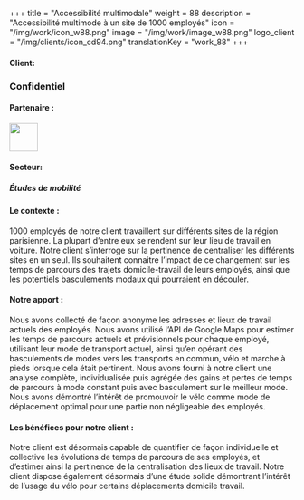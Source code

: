+++
title = "Accessibilité multimodale"
weight = 88
description = "Accessibilité multimode à un site de 1000 employés"
icon = "/img/work/icon_w88.png"
image = "/img/work/image_w88.png"
logo_client = "/img/clients/icon_cd94.png"
translationKey = "work_88"
+++

<!-- Client -->
<div class="row">
	<div class="col-sm-3"><h4>Client:</h4></div>
	<div class="col-sm-3"> <h3>Confidentiel</a> </h3> </div>
	<!--   <div class="col-sm-3"><a href = "https://www.valdemarne.fr/" target="_blank"/> <img src="/img/clients/icon_cd94.svg" width="150px"/></a></div>-->
	<!-- <div class="col-sm-3"></div> -->
</div>	

<!-- Partner -->
<div class="row">
	<div class="col-sm-3"><h4>Partenaire :</h4></div>
	<!--  <div class="col-sm-3"> <h5><a href = "http://www.cdvia.fr/" target="_blank">CDVIA</a> </h4> </div>-->
	<div class="col-sm-3"><a href = "http://www.cdvia.fr/" target="_blank"/> <img src="/img/clients/icon_cdvia.svg" height="50px"/></a></div>
</div>	

<!-- Sector -->
<div class="row">
	<div class="col-sm-3"><h4>Secteur:</h4></div>
	<div class="col-sm-3"> <h5>Études de mobilité</div>
	<div class="col-sm-3"></div>
</div>	

<h4>Le contexte :</h4> 
<p>
1000 employés de notre client travaillent sur différents sites de la région parisienne. La plupart d’entre eux se rendent sur leur lieu de travail en voiture. Notre client s’interroge sur la pertinence de centraliser les différents sites en un seul. Ils souhaitent connaitre l’impact de ce changement sur les temps de parcours des trajets domicile-travail de leurs employés, ainsi que les potentiels basculements modaux qui pourraient en découler.
</p>

<h4>Notre apport :</h4>
<p>
Nous avons collecté de façon anonyme les adresses et lieux de travail actuels des employés. Nous avons utilisé l’API de Google Maps pour estimer les temps de parcours actuels et prévisionnels pour chaque employé, utilisant leur mode de transport actuel, ainsi qu’en opérant des basculements de modes vers les transports en commun, vélo et marche à pieds lorsque cela était pertinent. Nous avons fourni à notre client une analyse complète, individualisée puis agrégée des gains et pertes de temps de parcours à mode constant puis avec basculement sur le meilleur mode. Nous avons démontré l’intérêt de promouvoir le vélo comme mode de déplacement optimal pour une partie non négligeable des employés.
</p>

<h4>Les bénéfices pour notre client :</h4>
<p>
Notre client est désormais capable de quantifier de façon individuelle et collective les évolutions de temps de parcours de ses employés, et d’estimer ainsi la pertinence de la centralisation des lieux de travail. Notre client dispose également désormais d’une étude solide démontrant l’intérêt de l’usage du vélo pour certains déplacements domicile travail.
</p>
